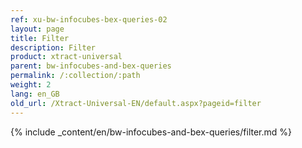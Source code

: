 ```yaml
---
ref: xu-bw-infocubes-bex-queries-02
layout: page
title: Filter
description: Filter
product: xtract-universal
parent: bw-infocubes-and-bex-queries
permalink: /:collection/:path
weight: 2
lang: en_GB
old_url: /Xtract-Universal-EN/default.aspx?pageid=filter
---
```

{% include _content/en/bw-infocubes-and-bex-queries/filter.md %}